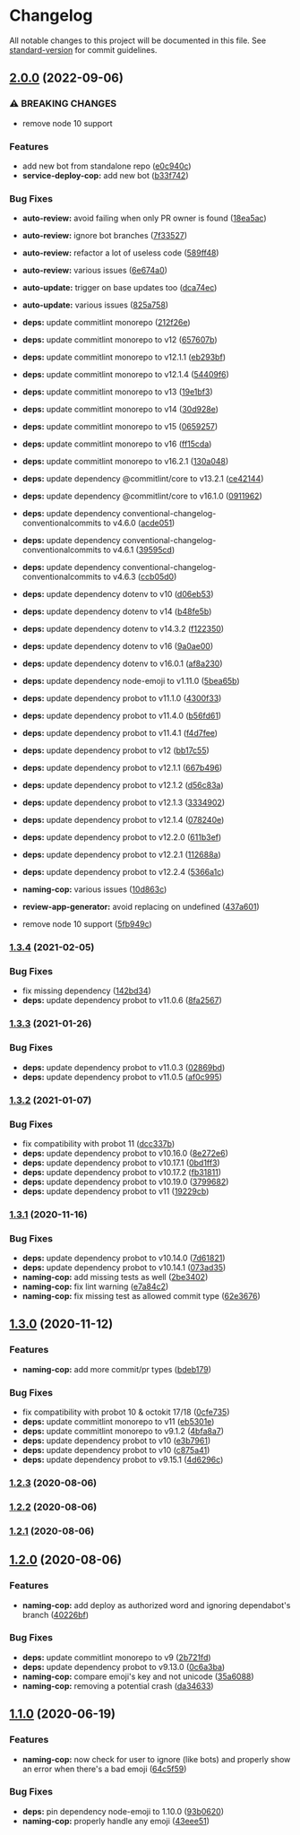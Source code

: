 # Changelog

All notable changes to this project will be documented in this file. See [standard-version](https://github.com/conventional-changelog/standard-version) for commit guidelines.

## [2.0.0](https://github.com/p3ol/hypnobots/compare/v1.3.4...v2.0.0) (2022-09-06)


### ⚠ BREAKING CHANGES

* remove node 10 support

### Features

* add new bot from standalone repo ([e0c940c](https://github.com/p3ol/hypnobots/commit/e0c940c4f14db976393f77175401a3a71e1483ed))
* **service-deploy-cop:** add new bot ([b33f742](https://github.com/p3ol/hypnobots/commit/b33f74270df1a3038494c5afef8ccbfee2943d79))


### Bug Fixes

* **auto-review:** avoid failing when only PR owner is found ([18ea5ac](https://github.com/p3ol/hypnobots/commit/18ea5aceba627cdc09747f4fb3c1415d6f89b14b))
* **auto-review:** ignore bot branches ([7f33527](https://github.com/p3ol/hypnobots/commit/7f33527e87d5f53cecca484358aae6b243e431dc))
* **auto-review:** refactor a lot of useless code ([589ff48](https://github.com/p3ol/hypnobots/commit/589ff48bc5e7bf6d4a5d9aa3a9f66d3fe17280fd))
* **auto-review:** various issues ([6e674a0](https://github.com/p3ol/hypnobots/commit/6e674a0ac8efb98f9283a608968e7e6709ca17b0))
* **auto-update:** trigger on base updates too ([dca74ec](https://github.com/p3ol/hypnobots/commit/dca74ecf15b53d6dd85a37710870d7ae3e975b6c))
* **auto-update:** various issues ([825a758](https://github.com/p3ol/hypnobots/commit/825a758afbd9d0b0b914b828ce08958983924ba3))
* **deps:** update commitlint monorepo ([212f26e](https://github.com/p3ol/hypnobots/commit/212f26e1900d8d2cb6365c2ac5035d78a290f93a))
* **deps:** update commitlint monorepo to v12 ([657607b](https://github.com/p3ol/hypnobots/commit/657607b83d406cde06dd9d7b04a2dc4ef0f47961))
* **deps:** update commitlint monorepo to v12.1.1 ([eb293bf](https://github.com/p3ol/hypnobots/commit/eb293bfa92e6a521b11e90182836ea517e765d45))
* **deps:** update commitlint monorepo to v12.1.4 ([54409f6](https://github.com/p3ol/hypnobots/commit/54409f6850a34335665696e9deea0fe98aab7ac4))
* **deps:** update commitlint monorepo to v13 ([19e1bf3](https://github.com/p3ol/hypnobots/commit/19e1bf3686c728669e8bd8b99bb1fb150b8d1f1a))
* **deps:** update commitlint monorepo to v14 ([30d928e](https://github.com/p3ol/hypnobots/commit/30d928e5a9b4f01a0c166d508576b86b344b0f55))
* **deps:** update commitlint monorepo to v15 ([0659257](https://github.com/p3ol/hypnobots/commit/06592574d82dc39086dfa01b36123b5a4929f982))
* **deps:** update commitlint monorepo to v16 ([ff15cda](https://github.com/p3ol/hypnobots/commit/ff15cda051b091e6db716cf8d2f956d384fc5db3))
* **deps:** update commitlint monorepo to v16.2.1 ([130a048](https://github.com/p3ol/hypnobots/commit/130a048d32e927d5e8147452d2fbd8b529d4052e))
* **deps:** update dependency @commitlint/core to v13.2.1 ([ce42144](https://github.com/p3ol/hypnobots/commit/ce421446dc9cc666ede50da5321cf8a84faf44f8))
* **deps:** update dependency @commitlint/core to v16.1.0 ([0911962](https://github.com/p3ol/hypnobots/commit/0911962cd84b432f8d99b567cae3d1d3f10d29f3))
* **deps:** update dependency conventional-changelog-conventionalcommits to v4.6.0 ([acde051](https://github.com/p3ol/hypnobots/commit/acde05194fcc9e3dd9a306a4fdbeb5b7064b1d8a))
* **deps:** update dependency conventional-changelog-conventionalcommits to v4.6.1 ([39595cd](https://github.com/p3ol/hypnobots/commit/39595cd69307c10d4c78dd23a588b33a594b197f))
* **deps:** update dependency conventional-changelog-conventionalcommits to v4.6.3 ([ccb05d0](https://github.com/p3ol/hypnobots/commit/ccb05d032afdff16ffd9cfe374a978eb4f2169d7))
* **deps:** update dependency dotenv to v10 ([d06eb53](https://github.com/p3ol/hypnobots/commit/d06eb53883d0e191d4eb41e1dc7e471f261fa467))
* **deps:** update dependency dotenv to v14 ([b48fe5b](https://github.com/p3ol/hypnobots/commit/b48fe5b1dfeba20fc5b52cba94897a29b0f2ad94))
* **deps:** update dependency dotenv to v14.3.2 ([f122350](https://github.com/p3ol/hypnobots/commit/f122350a7f29841c873e4da828bc9c5da0d3b72b))
* **deps:** update dependency dotenv to v16 ([9a0ae00](https://github.com/p3ol/hypnobots/commit/9a0ae00249e5c07a461ba547ba8d34857c50a1a3))
* **deps:** update dependency dotenv to v16.0.1 ([af8a230](https://github.com/p3ol/hypnobots/commit/af8a230dec10eac48c7665bab6187c00d2bf5abc))
* **deps:** update dependency node-emoji to v1.11.0 ([5bea65b](https://github.com/p3ol/hypnobots/commit/5bea65bf7b5de6f5f62973b3c3109578440d870d))
* **deps:** update dependency probot to v11.1.0 ([4300f33](https://github.com/p3ol/hypnobots/commit/4300f33606f61df46ee66d464bf73751b0c76fe6))
* **deps:** update dependency probot to v11.4.0 ([b56fd61](https://github.com/p3ol/hypnobots/commit/b56fd61586042bad3a68dc0d7e19e7941b1bebfb))
* **deps:** update dependency probot to v11.4.1 ([f4d7fee](https://github.com/p3ol/hypnobots/commit/f4d7fee1ec61549f1a9aad7e22e4a729bb73ea1e))
* **deps:** update dependency probot to v12 ([bb17c55](https://github.com/p3ol/hypnobots/commit/bb17c5552daf1d0527f0acb8ba887db6b04749ec))
* **deps:** update dependency probot to v12.1.1 ([667b496](https://github.com/p3ol/hypnobots/commit/667b496c9fa1a2450ea4bfaf6a111e80983de7b6))
* **deps:** update dependency probot to v12.1.2 ([d56c83a](https://github.com/p3ol/hypnobots/commit/d56c83aa5227c96720cde18119d5021d6ce9406f))
* **deps:** update dependency probot to v12.1.3 ([3334902](https://github.com/p3ol/hypnobots/commit/3334902e320abbe1bfa9a021c1659d59d3ba1e68))
* **deps:** update dependency probot to v12.1.4 ([078240e](https://github.com/p3ol/hypnobots/commit/078240e429704ede9fda95fdffc7d7b5ec9a642b))
* **deps:** update dependency probot to v12.2.0 ([611b3ef](https://github.com/p3ol/hypnobots/commit/611b3ef13e988c638a0dd58ca52ebc813467a02b))
* **deps:** update dependency probot to v12.2.1 ([112688a](https://github.com/p3ol/hypnobots/commit/112688ab24f3eeb4897415a621573568cf0398aa))
* **deps:** update dependency probot to v12.2.4 ([5366a1c](https://github.com/p3ol/hypnobots/commit/5366a1cdf48925a20d696ba9098de11b5034edd3))
* **naming-cop:** various issues ([10d863c](https://github.com/p3ol/hypnobots/commit/10d863cb247c8c68515f7b8843d0b4413bb73c65))
* **review-app-generator:** avoid replacing on undefined ([437a601](https://github.com/p3ol/hypnobots/commit/437a6016febe95ee5c306ac6ac7aec5623475936))


* remove node 10 support ([5fb949c](https://github.com/p3ol/hypnobots/commit/5fb949c5b4edd552ab7763c1f968abfe75072433))

### [1.3.4](https://github.com/p3ol/hypnobots/compare/v1.3.3...v1.3.4) (2021-02-05)


### Bug Fixes

* fix missing dependency ([142bd34](https://github.com/p3ol/hypnobots/commit/142bd3459e64c7f5558c6823c55d3edd7aeea44b))
* **deps:** update dependency probot to v11.0.6 ([8fa2567](https://github.com/p3ol/hypnobots/commit/8fa25673c0c2772c54b404932831346dd548178f))

### [1.3.3](https://github.com/p3ol/hypnobots/compare/v1.3.2...v1.3.3) (2021-01-26)


### Bug Fixes

* **deps:** update dependency probot to v11.0.3 ([02869bd](https://github.com/p3ol/hypnobots/commit/02869bd727cec0fb96a9323fadea2c986985f27f))
* **deps:** update dependency probot to v11.0.5 ([af0c995](https://github.com/p3ol/hypnobots/commit/af0c995dc6fa3a4123b3bfcbb23f269ffbf234d6))

### [1.3.2](https://github.com/p3ol/hypnobots/compare/v1.3.1...v1.3.2) (2021-01-07)


### Bug Fixes

* fix compatibility with probot 11 ([dcc337b](https://github.com/p3ol/hypnobots/commit/dcc337b6c0c0e9b9a90fa1ad25e3dc7f2be297b4))
* **deps:** update dependency probot to v10.16.0 ([8e272e6](https://github.com/p3ol/hypnobots/commit/8e272e6b6c5773b6539999769eb2dfb596bafdbe))
* **deps:** update dependency probot to v10.17.1 ([0bd1ff3](https://github.com/p3ol/hypnobots/commit/0bd1ff35bebc2d22646c2beaae9e982e0f99cb01))
* **deps:** update dependency probot to v10.17.2 ([fb31811](https://github.com/p3ol/hypnobots/commit/fb318118578b54725a2291399db0205af77b71c9))
* **deps:** update dependency probot to v10.19.0 ([3799682](https://github.com/p3ol/hypnobots/commit/3799682f6d32b6f1f23e47f3fae87bfcdb5455b5))
* **deps:** update dependency probot to v11 ([19229cb](https://github.com/p3ol/hypnobots/commit/19229cb4b499255f572cb5fbca8e42ff0a1cfcd0))

### [1.3.1](https://github.com/p3ol/hypnobots/compare/v1.3.0...v1.3.1) (2020-11-16)


### Bug Fixes

* **deps:** update dependency probot to v10.14.0 ([7d61821](https://github.com/p3ol/hypnobots/commit/7d618218957eb82c2d16edddd51cf9d5ff5c4a66))
* **deps:** update dependency probot to v10.14.1 ([073ad35](https://github.com/p3ol/hypnobots/commit/073ad35bc540c4f55851c7651e34739a039575ed))
* **naming-cop:** add missing tests as well ([2be3402](https://github.com/p3ol/hypnobots/commit/2be3402bba09d137b80b71d410bf0f4794338817))
* **naming-cop:** fix lint warning ([e7a84c2](https://github.com/p3ol/hypnobots/commit/e7a84c2481be36b3667c46fe4933b6b4c32ffee1))
* **naming-cop:** fix missing test as allowed commit type ([62e3676](https://github.com/p3ol/hypnobots/commit/62e3676228736deb6b668fbab763a91fa54aed4e))

## [1.3.0](https://github.com/p3ol/hypnobots/compare/v1.2.3...v1.3.0) (2020-11-12)


### Features

* **naming-cop:** add more commit/pr types ([bdeb179](https://github.com/p3ol/hypnobots/commit/bdeb179a8dc968b83f7210107a17582096f61f0c))


### Bug Fixes

* fix compatibility with probot 10 & octokit 17/18 ([0cfe735](https://github.com/p3ol/hypnobots/commit/0cfe735b2c74dae01696f39fe1840e725ac81dcf))
* **deps:** update commitlint monorepo to v11 ([eb5301e](https://github.com/p3ol/hypnobots/commit/eb5301ef9c2ba9b096592c84ee4e2013df9b55ee))
* **deps:** update commitlint monorepo to v9.1.2 ([4bfa8a7](https://github.com/p3ol/hypnobots/commit/4bfa8a787bb8576a0882c0922cd081c29f8d2bcc))
* **deps:** update dependency probot to v10 ([e3b7961](https://github.com/p3ol/hypnobots/commit/e3b79615e4ac21e070e0c90d0c1ac0bb4df4947c))
* **deps:** update dependency probot to v10 ([c875a41](https://github.com/p3ol/hypnobots/commit/c875a4179de71400a37c3cf7dfb791404a69c5ba))
* **deps:** update dependency probot to v9.15.1 ([4d6296c](https://github.com/p3ol/hypnobots/commit/4d6296cfee015e6c67ae370ba614403623ed9b2d))

### [1.2.3](https://github.com/p3ol/hypnobots/compare/v1.2.2...v1.2.3) (2020-08-06)

### [1.2.2](https://github.com/p3ol/hypnobots/compare/v1.2.1...v1.2.2) (2020-08-06)

### [1.2.1](https://github.com/p3ol/hypnobots/compare/v1.2.0...v1.2.1) (2020-08-06)

## [1.2.0](https://github.com/p3ol/hypnobots/compare/v1.1.0...v1.2.0) (2020-08-06)


### Features

* **naming-cop:** add deploy as authorized word and ignoring dependabot's branch ([40226bf](https://github.com/p3ol/hypnobots/commit/40226bf09a402c572798e615d1502fa780572bb0))


### Bug Fixes

* **deps:** update commitlint monorepo to v9 ([2b721fd](https://github.com/p3ol/hypnobots/commit/2b721fd90354625e078efd4531e77bd49c044b70))
* **deps:** update dependency probot to v9.13.0 ([0c6a3ba](https://github.com/p3ol/hypnobots/commit/0c6a3ba426ab21bef44929de75b213d73c98b0c4))
* **naming-cop:** compare emoji's key and not unicode ([35a6088](https://github.com/p3ol/hypnobots/commit/35a608836fdafd631af9ce0d0c32572927f482a1))
* **naming-cop:** removing a potential crash ([da34633](https://github.com/p3ol/hypnobots/commit/da346335aa923fb9d5009f76f97b2a5c374ebc42))

## [1.1.0](https://github.com/p3ol/hypnobots/compare/v1.0.0...v1.1.0) (2020-06-19)


### Features

* **naming-cop:** now check for user to ignore (like bots) and properly show an error when there's a bad emoji ([64c5f59](https://github.com/p3ol/hypnobots/commit/64c5f59d45805acf0649e9daa907b7fcf8ac9754))


### Bug Fixes

* **deps:** pin dependency node-emoji to 1.10.0 ([93b0620](https://github.com/p3ol/hypnobots/commit/93b0620096af4b95853a1f0548e74481f6280b97))
* **naming-cop:** properly handle any emoji ([43eee51](https://github.com/p3ol/hypnobots/commit/43eee510ffc11b165c741365a1e750cdd0006452))
